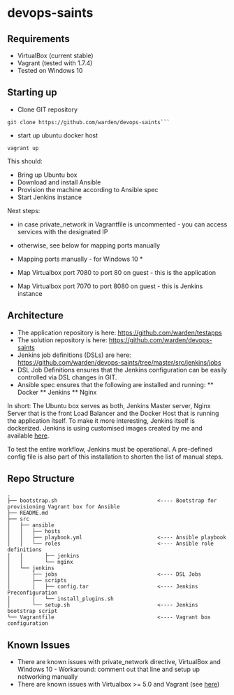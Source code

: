 # devops-saints

## Requirements

* VirtualBox (current stable)
* Vagrant (tested with 1.7.4)
* Tested on Windows 10

## Starting up

* Clone GIT repository

```
git clone https://github.com/warden/devops-saints```
```

* start up ubuntu docker host

```
vagrant up
```

This should:

* Bring up Ubuntu box
* Download and install Ansible
* Provision the machine according to Ansible spec
* Start Jenkins instance

Next steps:

* in case private_network in Vagrantfile is uncommented - you can access services with the designated IP
* otherwise, see below for mapping ports manually

* Mapping ports manually - for Windows 10 *

* Map Virtualbox port 7080 to port 80 on guest - this is the application
* Map Virtualbox port 7070 to port 8080 on guest - this is Jenkins instance

## Architecture

* The application repository is here: https://github.com/warden/testapps
* The solution repository is here: https://github.com/warden/devops-saints
* Jenkins job definitions (DSLs) are here: https://github.com/warden/devops-saints/tree/master/src/jenkins/jobs
* DSL Job Definitions ensures that the Jenkins configuration can be easily controlled via DSL changes in GIT.
* Ansible spec ensures that the following are installed and running:
** Docker 
** Jenkins
** Nginx

In short:
The Ubuntu box serves as both, Jenkins Master server, Nginx Server that is the front Load Balancer and the Docker Host that is running the application itself.
To make it more interesting, Jenkins itself is dockerized. Jenkins is using customised images created by me and available [here](https://hub.docker.com/r/quiddia/docker-jenkins-master/).

To test the entire workflow, Jenkins must be operational. A pre-defined config file is also part of this installation to shorten the list of manual steps.



## Repo Structure

```
.
├── bootstrap.sh                                <---- Bootstrap for provisioning Vagrant box for Ansible
├── README.md
├── src
│   ├── ansible
│   │   ├── hosts
│   │   ├── playbook.yml                        <---- Ansible playbook
│   │   └── roles                               <---- Ansible role definitions
│   │       ├── jenkins
│   │       └── nginx
│   └── jenkins
│       ├── jobs                                <---- DSL Jobs
│       ├── scripts
│       │   ├── config.tar                      <---- Jenkins Preconfiguration
│       │   └── install_plugins.sh
│       └── setup.sh                            <---- Jenkins bootstrap script
└── Vagrantfile                                 <---- Vagrant box configuration
```


## Known Issues

* There are known issues with private_network directive, VirtualBox and Windows 10 - Workaround: comment out that line and setup up networking manually
* There are known issues with Virtualbox >= 5.0 and Vagrant (see [here](https://www.virtualbox.org/ticket/14040))

